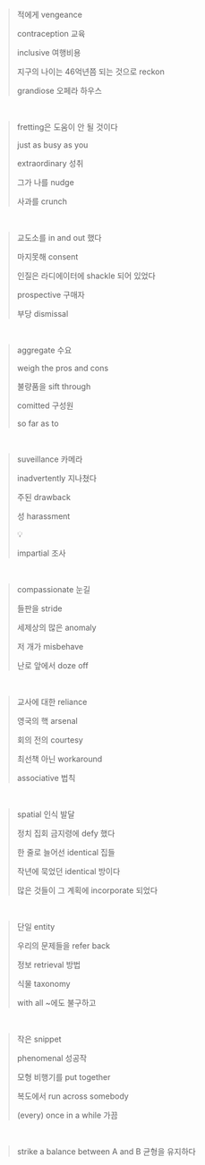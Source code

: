 <br>

> 적에게 vengeance
>
> contraception 교육
>
> inclusive 여행비용
>
> 지구의 나이는 46억년쯤 되는 것으로 reckon
>
> grandiose 오페라 하우스

<br>

> fretting은 도움이 안 될 것이다
>
> just as busy as you
>
> extraordinary 성취
>
> 그가 나를 nudge
>
> 사과를 crunch

<br>

> 교도소를 in and out 했다
>
> 마지못해 consent
>
> 인질은 라디에이터에 shackle 되어 있었다
>
> prospective 구매자
>
> 부당 dismissal

<br>

> aggregate 수요
>
> weigh the pros and cons
>
> 불량품을 sift through
>
> comitted 구성원
>
> so far as to

<br>

> suveillance 카메라
>
> inadvertently 지나쳤다
>
> 주된 drawback
>
> 성 harassment
>
> 💡
>
> impartial 조사

<br>

> compassionate 눈길
>
> 들판을 stride
>
> 세제상의 많은 anomaly
>
> 저 개가 misbehave
>
> 난로 앞에서 doze off

<br>

> 교사에 대한 reliance
>
> 영국의 핵 arsenal
>
> 회의 전의 courtesy
>
> 최선책 아닌 workaround
>
> associative 법칙

<br>

> spatial 인식 발달
>
> 정치 집회 금지령에 defy 했다
>
> 한 줄로 늘어선 identical 집들
>
> 작년에 묵었던 identical 방이다
>
> 많은 것들이 그 계획에 incorporate 되었다

<br>

> 단일 entity
>
> 우리의 문제들을 refer back
>
> 정보 retrieval 방법
>
> 식물 taxonomy
>
> with all 	~에도 불구하고

<br>

> 작은 snippet
>
> phenomenal 성공작
>
> 모형 비행기를 put together
>
> 복도에서 run across somebody
>
> (every) once in a while	가끔

<br>

> strike a balance between A and B	균형을 유지하다
>
> 